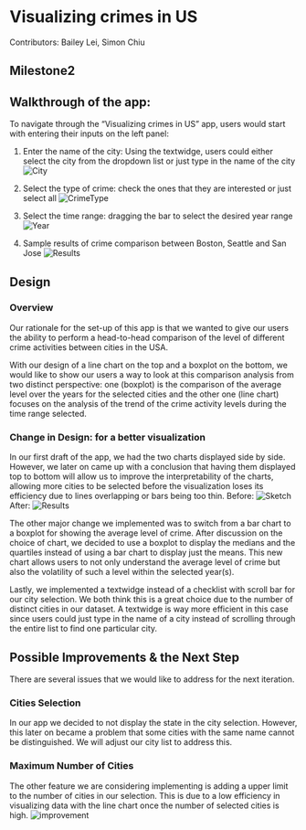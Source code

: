 # Visualizing crimes in US

Contributors: Bailey Lei, Simon Chiu

## Milestone2

## Walkthrough of the app:
To navigate through the “Visualizing crimes in US” app, users would start with entering their inputs on the left panel:

1.	Enter the name of the city: Using the textwidge, users could either select the city from the dropdown list or just type in the name of the city
![City](https://github.com/cheukman1207/DSCI_532_Crime_Blei7_simchi/blob/master/pic/Screen_Shot_01.png)

2.	Select the type of crime: check the ones that they are interested or just select all
![CrimeType](https://github.com/cheukman1207/DSCI_532_Crime_Blei7_simchi/blob/master/pic/Screen_Shot_02.png)

3.	Select the time range: dragging the bar to select the desired year range
![Year](Https://github.com/cheukman1207/DSCI_532_Crime_Blei7_simchi/blob/master/pic/Screen_Shot_03.png)

4.	Sample results of crime comparison between Boston, Seattle and San Jose
![Results](https://github.com/cheukman1207/DSCI_532_Crime_Blei7_simchi/blob/master/pic/Screen_Shot_04.png)

## Design

### Overview
Our rationale for the set-up of this app is that we wanted to give our users the ability to perform a head-to-head comparison of the level of different crime activities between cities in the USA. 

With our design of a line chart on the top and a boxplot on the bottom, we would like to show our users a way to look at this comparison analysis from two distinct perspective: one (boxplot) is the comparison of the average level over the years for the selected cities and the other one (line chart) focuses on the analysis of the trend of the crime activity levels during the time range selected. 

### Change in Design: for a better visualization
In our first draft of the app, we had the two charts displayed side by side. However, we later on came up with a conclusion that having them displayed top to bottom will allow us to improve the interpretability of the charts, allowing more cities to be selected before the visualization loses its efficiency due to lines overlapping or bars being too thin. 
Before:
![Sketch](https://github.com/cheukman1207/DSCI_532_Crime_Blei7_simchi/blob/master/pic/Sketch.png)
After:
![Results](https://github.com/cheukman1207/DSCI_532_Crime_Blei7_simchi/blob/master/pic/Screen_Shot_004.png)

The other major change we implemented was to switch from a bar chart to a boxplot for showing the average level of crime. After discussion on the choice of chart, we decided to use a boxplot to display the medians and the quartiles instead of using a bar chart to display just the means. This new chart allows users to not only understand the average level of crime but also the volatility of such a level within the selected year(s).

Lastly, we implemented a textwidge instead of a checklist with scroll bar for our city selection. We both think this is a great choice due to the number of distinct cities in our dataset. A textwidge is way more efficient in this case since users could just type in the name of a city instead of scrolling through the entire list to find one particular city.

## Possible Improvements & the Next Step
There are several issues that we would like to address for the next iteration. 

### Cities Selection
In our app we decided to not display the state in the city selection. However, this later on became a problem that some cities with the same name cannot be distinguished. We will adjust our city list to address this.

### Maximum Number of Cities
The other feature we are considering implementing is adding a upper limit to the number of cities in our selection. This is due to a low efficiency in visualizing data with the line chart once the number of selected cities is high.
![improvement](https://github.com/cheukman1207/DSCI_532_Crime_Blei7_simchi/blob/master/pic/Screen_Shot_004.png)

